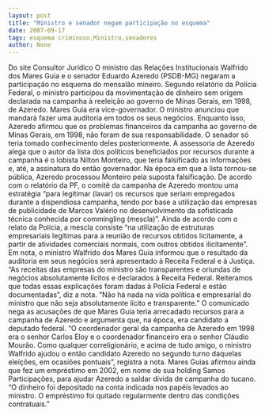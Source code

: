 ```yaml
---
layout: post
title: "Ministro e senador negam participação no esquema"
date: 2007-09-17
tags: esquema criminoso,Ministro,senadores
author: None
---
```

Do site Consultor Jur&iacute;dico
O ministro das Rela&ccedil;&otilde;es Institucionais Walfrido dos Mares Guia e o senador Eduardo Azeredo (PSDB-MG) negaram a participa&ccedil;&atilde;o no esquema do mensal&atilde;o mineiro. Segundo relat&oacute;rio da Pol&iacute;cia Federal, o ministro participou da movimenta&ccedil;&atilde;o de dinheiro sem origem declarada na campanha &agrave; reelei&ccedil;&atilde;o ao governo de Minas Gerais, em 1998, de Azeredo. Mares Guia era vice-governador.
O ministro anunciou que mandar&aacute; fazer uma auditoria em todos os seus neg&oacute;cios. Enquanto isso, Azeredo afirmou que os problemas financeiros da campanha ao governo de Minas Gerais, em 1998, n&atilde;o foram de sua responsabilidade. O senador s&oacute; teria tomado conhecimento deles posteriormente.
A assessoria de Azeredo alega que o autor da lista dos pol&iacute;ticos beneficiados por recursos durante a campanha &eacute; o lobista Nilton Monteiro, que teria falsificado as informa&ccedil;&otilde;es e, at&eacute;, a assinatura do ent&atilde;o governador. Na &eacute;poca em que a lista tornou-se p&uacute;blica, Azeredo processou Monteiro pela suposta falsifica&ccedil;&atilde;o.
De acordo com o relat&oacute;rio da PF, o comit&ecirc; da campanha de Azeredo montou uma estrat&eacute;gia &ldquo;para legitimar (lavar) os recursos que seriam empregados durante a dispendiosa campanha, tendo por base a utiliza&ccedil;&atilde;o das empresas de publicidade de Marcos Val&eacute;rio no desenvolvimento da sofisticada t&eacute;cnica conhecida por commingling (mescla)&rdquo;. Ainda de acordo com o relato da Pol&iacute;cia, a mescla consiste &ldquo;na utiliza&ccedil;&atilde;o de estruturas empresariais leg&iacute;timas para a reuni&atilde;o de recursos obtidos licitamente, a partir de atividades comerciais normais, com outros obtidos ilicitamente&rdquo;.
Em nota, o ministro Walfrido dos Mares Guia informou que o resultado da auditoria em seus neg&oacute;cios ser&aacute; apresentado &agrave; Receita Federal e &agrave; Justi&ccedil;a. &ldquo;As receitas das empresas do ministro s&atilde;o transparentes e oriundas de neg&oacute;cios absolutamente l&iacute;citos e declarados &agrave; Receita Federal. Reiteramos que todas essas explica&ccedil;&otilde;es foram dadas &agrave; Pol&iacute;cia Federal e est&atilde;o documentadas&rdquo;, diz a nota. &ldquo;N&atilde;o h&aacute; nada na vida pol&iacute;tica e empresarial do ministro que n&atilde;o seja absolutamente l&iacute;cito e transparente.&rdquo;
O comunicado nega as acusa&ccedil;&otilde;es de que Mares Guia teria arrecadado recursos para a campanha de Azeredo e argumenta que, na &eacute;poca, era candidato a deputado federal. &ldquo;O coordenador geral da campanha de Azeredo em 1998 era o senhor Carlos Eloy e o coordenador financeiro era o senhor Cl&aacute;udio Mour&atilde;o. Como qualquer correligion&aacute;rio, e acima de tudo amigo, o ministro Walfrido ajudou o ent&atilde;o candidato Azeredo no segundo turno daquelas elei&ccedil;&otilde;es, em ocasi&otilde;es pontuais&rdquo;, registra a nota.
Mares Guias afirmou ainda que fez um empr&eacute;stimo em 2002, em nome de sua holding Samos Participa&ccedil;&otilde;es, para ajudar Azeredo a saldar d&iacute;vida de campanha do tucano. &ldquo;O dinheiro foi depositado na conta indicada nos pap&eacute;is levados ao ministro. O empr&eacute;stimo foi quitado regularmente dentro das condi&ccedil;&otilde;es contratuais.&rdquo;
 